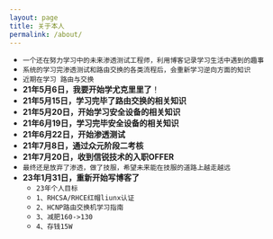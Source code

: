 ```yaml
---
layout: page
title: 关于本人
permalink: /about/
---
```





- `一个还在努力学习中的未来渗透测试工程师，利用博客记录学习生活中遇到的趣事`
- `系统的学习完渗透测试和路由交换的各类流程后，会重新学习逆向方面的知识`
- `近期在学习 路由与交换`
- **21年5月6日，我要开始学尤克里里了**！
- **21年5月15日，学习完毕了路由交换的相关知识**
- **21年5月20日，开始学习安全设备的相关知识**
- **21年6月19日，学习完毕安全设备的相关知识**
- **21年6月22日，开始渗透测试**
- **21年7月8日，通过众元阶段二考核**
- **21年7月20日，收到信锐技术的入职OFFER**
- `最终还是放弃了渗透，做了技服，希望未来能在技服的道路上越走越远`
- **23年1月31日，重新开始写博客了**
  - `23年个人目标`
  - `1、RHCSA/RHCE红帽liunx认证`
  - `2、HCNP路由交换机学习指南`
  - `3、减肥160->130`
  - `4、存钱15W`


